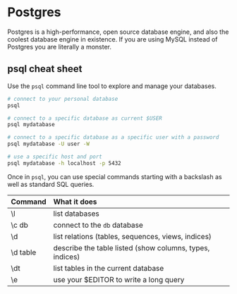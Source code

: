 # Postgres

Postgres is a high-performance, open source database engine, and also the coolest database engine in existence. If you are using MySQL instead of Postgres you are literally a monster.

## psql cheat sheet

Use the `psql` command line tool to explore and manage your databases.

```bash
# connect to your personal database
psql

# connect to a specific database as current $USER
psql mydatabase

# connect to a specific database as a specific user with a password
psql mydatabase -U user -W

# use a specific host and port
psql mydatabase -h localhost -p 5432
```

Once in `psql`, you can use special commands starting with a backslash as well as standard SQL queries.

| Command | What it does |
| :--- | :--- |
| \l | list databases |
| \c db | connect to the `db` database |
| \d | list relations \(tables, sequences, views, indices\) |
| \d table | describe the table listed \(show columns, types, indices\) |
| \dt | list tables in the current database |
| \e | use your $EDITOR to write a long query |


